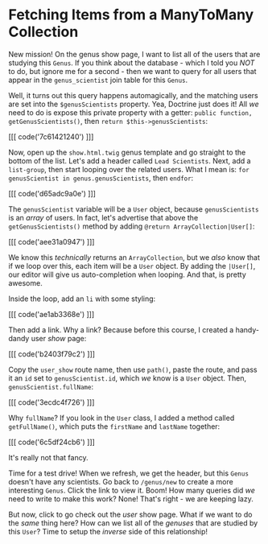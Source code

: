 # Fetching Items from a ManyToMany Collection

New mission! On the genus show page, I want to list all of the users that are studying
this `Genus`. If you think about the database - which I told you *NOT* to do, but
ignore me for a second - then we want to query for all users that appear in the
`genus_scientist` join table for this `Genus`.

Well, it turns out this query happens automagically, and the matching users are
set into the `$genusScientists` property. Yea, Doctrine just does it! All *we* need
to do is expose this private property with a getter: `public function, getGenusScientists()`,
then `return $this->genusScientists`:

[[[ code('7c61421240') ]]]

Now, open up the `show.html.twig` genus template and go straight to the bottom
of the list. Let's add a header called `Lead Scientists`. Next, add a `list-group`,
then start looping over the related users. What I mean is:
`for genusScientist in genus.genusScientists`, then `endfor`:

[[[ code('d65adc9a0e') ]]]

The `genusScientist` variable will be a `User` object, because `genusScientists`
is an *array* of users. In fact, let's advertise that above the `getGenusScientists()`
method by adding `@return ArrayCollection|User[]`:

[[[ code('aee31a0947') ]]]

We know this *technically* returns an `ArrayCollection`, but we *also* know that
if we loop over this, each item will be a `User` object. By adding the `|User[]`,
our editor will give us auto-completion when looping. And that, is pretty awesome.

Inside the loop, add an `li` with some styling:

[[[ code('ae1ab3368e') ]]]

Then add a link. Why a link? Because before this course, I created a handy-dandy
user *show* page:

[[[ code('b2403f79c2') ]]]

Copy the `user_show` route name, then use `path()`, paste the route, and pass it
an `id` set to `genusScientist.id`, which *we* know is a `User` object.
Then, `genusScientist.fullName`:

[[[ code('3ecdc4f726') ]]]

Why `fullName`? If you look in the `User` class, I added a method called `getFullName()`,
which puts the `firstName` and `lastName` together:

[[[ code('6c5df24cb6') ]]]

It's really not that fancy.

Time for a test drive! When we refresh, we get the header, but this `Genus` doesn't
have any scientists. Go back to `/genus/new` to create a more interesting `Genus`.
Click the link to view it. Boom! How many queries did *we* need to write to make
this work? None! That's right - we are keeping lazy.

But now, click to go check out the *user* show page. What if we want to do the *same*
thing here? How can we list all of the *genuses* that are studied by this `User`?
Time to setup the *inverse* side of this relationship!
